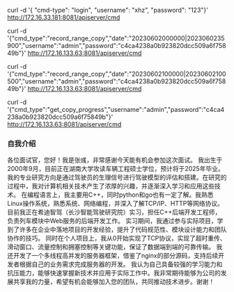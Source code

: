 <!--
 * @Description: 
 * @Author: zy
 * @Date: 2024-08-14 16:51:35
 * @LastEditTime: 2024-08-15 08:40:36
 * @LastEditors: zy
-->
curl -d '{ "cmd-type": "login", "username": "xhz", "password": "123"}' http://172.16.33.181:8081/apiserver/cmd

curl -d '{"cmd_type":"record_range_copy","date":"20230602000000|2023060235900","username":"admin","password":"c4ca4238a0b923820dcc509a6f75849b"}' http://172.16.133.63:8081/apiserver/cmd


curl -d '{"cmd_type":"record_range_copy","date":"20230602100000|20230602100500","username":"admin","password":"c4ca4238a0b923820dcc509a6f75849b"}' http://172.16.133.63:8081/apiserver/cmd

curl -d '{"cmd_type":"get_copy_progress","username":"admin","password":"c4ca4238a0b923820dcc509a6f75849b"}' http://172.16.133.63:8081/apiserver/cmd



### 自我介绍
各位面试官，您好！我是张彧，非常感谢今天能有机会参加这次面试。
我出生于2000年9月，目前正在湖南大学攻读车辆工程硕士学位，预计将于2025年毕业。我的专业研究方向是通过驾驶员的生理信号进行驾驶模型的评估和搭建。在研究的过程中，我对计算机相关技术产生了浓厚的兴趣，并逐渐深入学习和应用这些技术。
在编程语言上，我主要用C++，同时python和go也有一定了解。我熟悉Linux操作系统，熟悉系统、网络编程，并深入了解TCP/IP、HTTP等网络协议。目前我正在希迪智驾（长沙智能驾驶研究院）实习，担任C++后端开发工程师，负责列车模块中Web服务的后端开发工作。
实习期间，我通过参与实际项目，学到了许多在企业中落地项目的开发经验，提升了代码规范性、模块设计能力和团队协作的技巧。
同时在个人项目上，我从0开始实现了TCP协议，实现了超时重传、滑动窗口、流量控制和拥塞控制等关键功能，保证了数据端到端的可靠传输。 我还开发了一个多线程高并发的服务器框架，借鉴了nginx的部分源码，支持后续开发者根据自己的业务需求完成服务器的开发。
我认为自己具备较强的学习能力和抗压能力，能够快速掌握新技术并应用于实际工作中。我非常期待能够为公司的发展共享我的力量，希望有机会能够加入您的团队，共同推动技术进步。谢谢！


